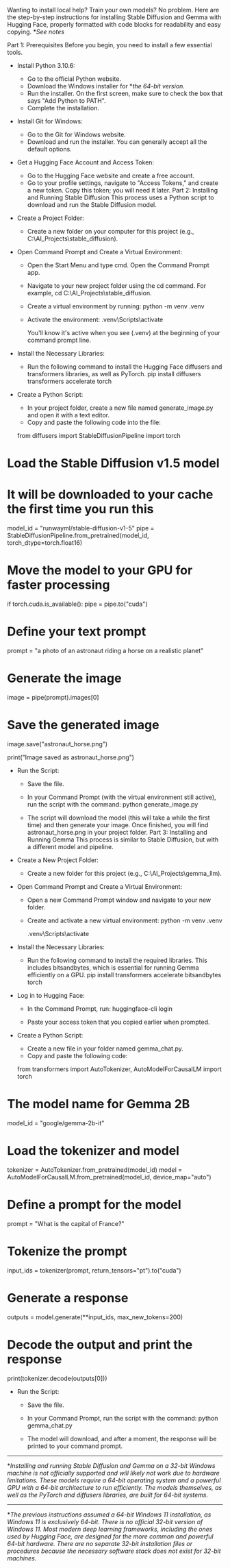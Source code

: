 Wanting to install local help? Train your own models? No problem. Here are the step-by-step instructions for installing Stable Diffusion and Gemma with Hugging Face, properly formatted with code blocks for readability and easy copying.
**See notes*

Part 1: Prerequisites
Before you begin, you need to install a few essential tools.
 * Install Python 3.10.6:
   * Go to the official Python website.
   * Download the Windows installer for **the 64-bit version.*
   * Run the installer. On the first screen, make sure to check the box that says "Add Python to PATH".
   * Complete the installation.
 * Install Git for Windows:
   * Go to the Git for Windows website.
   * Download and run the installer. You can generally accept all the default options.
 * Get a Hugging Face Account and Access Token:
   * Go to the Hugging Face website and create a free account.
   * Go to your profile settings, navigate to "Access Tokens," and create a new token. Copy this token; you will need it later.
Part 2: Installing and Running Stable Diffusion
This process uses a Python script to download and run the Stable Diffusion model.
 * Create a Project Folder:
   * Create a new folder on your computer for this project (e.g., C:\AI_Projects\stable_diffusion).
 * Open Command Prompt and Create a Virtual Environment:
   * Open the Start Menu and type cmd. Open the Command Prompt app.
   * Navigate to your new project folder using the cd command. For example, cd C:\AI_Projects\stable_diffusion.
   * Create a virtual environment by running:
     python -m venv .venv

   * Activate the environment:
     .venv\Scripts\activate

     You'll know it's active when you see (.venv) at the beginning of your command prompt line.
 * Install the Necessary Libraries:
   * Run the following command to install the Hugging Face diffusers and transformers libraries, as well as PyTorch.
     pip install diffusers transformers accelerate torch

 * Create a Python Script:
   * In your project folder, create a new file named generate_image.py and open it with a text editor.
   * Copy and paste the following code into the file:
   <!-- end list -->
   from diffusers import StableDiffusionPipeline
import torch

# Load the Stable Diffusion v1.5 model
# It will be downloaded to your cache the first time you run this
model_id = "runwayml/stable-diffusion-v1-5"
pipe = StableDiffusionPipeline.from_pretrained(model_id, torch_dtype=torch.float16)

# Move the model to your GPU for faster processing
if torch.cuda.is_available():
    pipe = pipe.to("cuda")

# Define your text prompt
prompt = "a photo of an astronaut riding a horse on a realistic planet"

# Generate the image
image = pipe(prompt).images[0]

# Save the generated image
image.save("astronaut_horse.png")

print("Image saved as astronaut_horse.png")

 * Run the Script:
   * Save the file.
   * In your Command Prompt (with the virtual environment still active), run the script with the command:
     python generate_image.py

   * The script will download the model (this will take a while the first time) and then generate your image. Once finished, you will find astronaut_horse.png in your project folder.
Part 3: Installing and Running Gemma
This process is similar to Stable Diffusion, but with a different model and pipeline.
 * Create a New Project Folder:
   * Create a new folder for this project (e.g., C:\AI_Projects\gemma_llm).
 * Open Command Prompt and Create a Virtual Environment:
   * Open a new Command Prompt window and navigate to your new folder.
   * Create and activate a new virtual environment:
     python -m venv .venv

     .venv\Scripts\activate

 * Install the Necessary Libraries:
   * Run the following command to install the required libraries. This includes bitsandbytes, which is essential for running Gemma efficiently on a GPU.
     pip install transformers accelerate bitsandbytes torch

 * Log in to Hugging Face:
   * In the Command Prompt, run:
     huggingface-cli login

   * Paste your access token that you copied earlier when prompted.
 * Create a Python Script:
   * Create a new file in your folder named gemma_chat.py.
   * Copy and paste the following code:
   <!-- end list -->
   from transformers import AutoTokenizer, AutoModelForCausalLM
import torch

# The model name for Gemma 2B
model_id = "google/gemma-2b-it"

# Load the tokenizer and model
tokenizer = AutoTokenizer.from_pretrained(model_id)
model = AutoModelForCausalLM.from_pretrained(model_id, device_map="auto")

# Define a prompt for the model
prompt = "What is the capital of France?"

# Tokenize the prompt
input_ids = tokenizer(prompt, return_tensors="pt").to("cuda")

# Generate a response
outputs = model.generate(**input_ids, max_new_tokens=200)

# Decode the output and print the response
print(tokenizer.decode(outputs[0]))

 * Run the Script:
   * Save the file.
   * In your Command Prompt, run the script with the command:
     python gemma_chat.py

   * The model will download, and after a moment, the response will be printed to your command prompt.

---

**Installing and running Stable Diffusion and Gemma on a 32-bit Windows machine is not officially supported and will likely not work due to hardware limitations. These models require a 64-bit operating system and a powerful GPU with a 64-bit architecture to run efficiently. The models themselves, as well as the PyTorch and diffusers libraries, are built for 64-bit systems.*

---

**​The previous instructions assumed a 64-bit Windows 11 installation, as Windows 11 is exclusively 64-bit. There is no official 32-bit version of Windows 11. Most modern deep learning frameworks, including the ones used by Hugging Face, are designed for the more common and powerful 64-bit hardware.
​There are no separate 32-bit installation files or procedures because the necessary software stack does not exist for 32-bit machines.*
